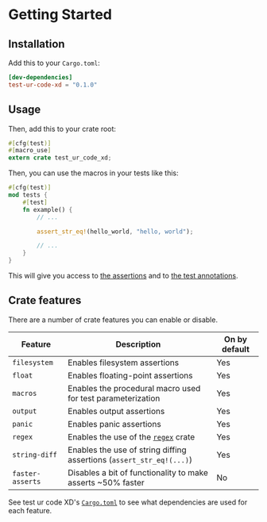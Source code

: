 <!--
Copyright (c) 2023 Sophie Katz

This file is part of test ur code XD.

test ur code XD is free software: you can redistribute it and/or modify it under the terms of the
GNU General Public License as published by the Free Software Foundation, either version 3 of the
License, or (at your option) any later version.

test ur code XD is distributed in the hope that it will be useful, but WITHOUT ANY WARRANTY; without
even the implied warranty of MERCHANTABILITY or FITNESS FOR A PARTICULAR PURPOSE. See the GNU
General Public License for more details.

You should have received a copy of the GNU General Public License along with test ur code XD. If
not, see <https://www.gnu.org/licenses/>.
-->

# Getting Started

## Installation

Add this to your `Cargo.toml`:

```toml
[dev-dependencies]
test-ur-code-xd = "0.1.0"
```

## Usage

Then, add this to your crate root:

```rust
#[cfg(test)]
#[macro_use]
extern crate test_ur_code_xd;
```

Then, you can use the macros in your tests like this:

```rust hl_lines="3"
#[cfg(test)]
mod tests {
    #[test]
    fn example() {
        // ...

        assert_str_eq!(hello_world, "hello, world");

        // ...
    }
}
```

This will give you access to [the assertions](assertions/boolean.md) and to [the test annotations](tests.md).

## Crate features

There are a number of crate features you can enable or disable.

| Feature          | Description                                                            | On by default |
| ---------------- | ---------------------------------------------------------------------- | ------------- |
| `filesystem`     | Enables filesystem assertions                                          | Yes           |
| `float`          | Enables floating-point assertions                                      | Yes           |
| `macros`         | Enables the procedural macro used for test parameterization            | Yes           |
| `output`         | Enables output assertions                                              | Yes           |
| `panic`          | Enables panic assertions                                               | Yes           |
| `regex`          | Enables the use of the [`regex`](https://crates.io/crates/regex) crate | Yes           |
| `string-diff`    | Enables the use of string diffing assertions (`assert_str_eq!(...)`)   | Yes           |
| `faster-asserts` | Disables a bit of functionality to make asserts ~50% faster            | No            |

See test ur code XD's [`Cargo.toml`](https://github.com/sophie-katz/test-ur-code-XD/blob/main/crates/test-ur-code-xd/Cargo.toml) to see what dependencies are used for each feature.
